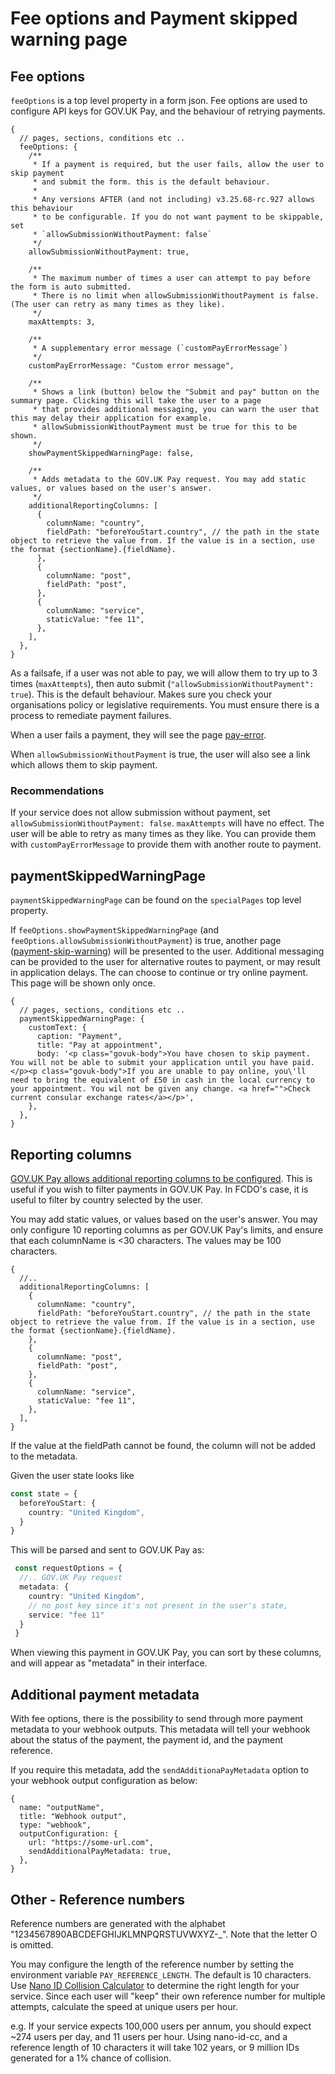 # Fee options and Payment skipped warning page

## Fee options

`feeOptions` is a top level property in a form json. Fee options are used to configure API keys for GOV.UK Pay, and the behaviour of retrying payments.

```json5
{
  // pages, sections, conditions etc ..
  feeOptions: {
    /**
     * If a payment is required, but the user fails, allow the user to skip payment
     * and submit the form. this is the default behaviour.
     *
     * Any versions AFTER (and not including) v3.25.68-rc.927 allows this behaviour
     * to be configurable. If you do not want payment to be skippable, set
     * `allowSubmissionWithoutPayment: false`
     */
    allowSubmissionWithoutPayment: true,

    /**
     * The maximum number of times a user can attempt to pay before the form is auto submitted.
     * There is no limit when allowSubmissionWithoutPayment is false. (The user can retry as many times as they like).
     */
    maxAttempts: 3,

    /**
     * A supplementary error message (`customPayErrorMessage`)
     */
    customPayErrorMessage: "Custom error message",

    /**
     * Shows a link (button) below the "Submit and pay" button on the summary page. Clicking this will take the user to a page
     * that provides additional messaging, you can warn the user that this may delay their application for example.
     * allowSubmissionWithoutPayment must be true for this to be shown.
     */
    showPaymentSkippedWarningPage: false,

    /**
     * Adds metadata to the GOV.UK Pay request. You may add static values, or values based on the user's answer.
     */
    additionalReportingColumns: [
      {
        columnName: "country",
        fieldPath: "beforeYouStart.country", // the path in the state object to retrieve the value from. If the value is in a section, use the format {sectionName}.{fieldName}.
      },
      {
        columnName: "post",
        fieldPath: "post",
      },
      {
        columnName: "service",
        staticValue: "fee 11",
      },
    ],
  },
}
```

As a failsafe, if a user was not able to pay, we will allow them to try up to 3 times (`maxAttempts`), then auto submit (`"allowSubmissionWithoutPayment": true`).
This is the default behaviour. Makes sure you check your organisations policy or legislative requirements. You must ensure there is a process to remediate payment failures.

When a user fails a payment, they will see the page [pay-error](./../../runner/src/server/views/pay-error.html).

When `allowSubmissionWithoutPayment` is true, the user will also see a link which allows them to skip payment.

### Recommendations

If your service does not allow submission without payment, set
`allowSubmissionWithoutPayment: false`. `maxAttempts` will have no effect. The user will be able to retry as many times as they like.
You can provide them with `customPayErrorMessage` to provide them with another route to payment.

## paymentSkippedWarningPage

`paymentSkippedWarningPage` can be found on the `specialPages` top level property.

If `feeOptions.showPaymentSkippedWarningPage` (and `feeOptions.allowSubmissionWithoutPayment`) is true,
another page ([payment-skip-warning](./../../runner/src/server/views/payment-skip-warning.html)) will be presented to the user.
Additional messaging can be provided to the user for alternative routes to payment, or may result in application delays.
The can choose to continue or try online payment. This page will be shown only once.

```json5
{
  // pages, sections, conditions etc ..
  paymentSkippedWarningPage: {
    customText: {
      caption: "Payment",
      title: "Pay at appointment",
      body: '<p class="govuk-body">You have chosen to skip payment. You will not be able to submit your application until you have paid.</p><p class="govuk-body">If you are unable to pay online, you\'ll need to bring the equivalent of £50 in cash in the local currency to your appointment. You wil not be given any change. <a href="">Check current consular exchange rates</a></p>',
    },
  },
}
```

## Reporting columns

[GOV.UK Pay allows additional reporting columns to be configured](https://docs.payments.service.gov.uk/api_reference/create_a_payment_reference/#json-body-parameters-for-39-create-a-payment-39).
This is useful if you wish to filter payments in GOV.UK Pay. In FCDO's case, it is useful to filter by country selected by the user.

You may add static values, or values based on the user's answer. You may only configure 10 reporting columns as per
GOV.UK Pay's limits, and ensure that each columnName is <30 characters. The values may be 100 characters.

```json5
{
  //..
  additionalReportingColumns: [
    {
      columnName: "country",
      fieldPath: "beforeYouStart.country", // the path in the state object to retrieve the value from. If the value is in a section, use the format {sectionName}.{fieldName}.
    },
    {
      columnName: "post",
      fieldPath: "post",
    },
    {
      columnName: "service",
      staticValue: "fee 11",
    },
  ],
}
```

If the value at the fieldPath cannot be found, the column will not be added to the metadata.

Given the user state looks like

```.ts
const state = {
  beforeYouStart: {
    country: "United Kingdom",
  }
}
```

This will be parsed and sent to GOV.UK Pay as:

```.ts
 const requestOptions = {
  //.. GOV.UK Pay request
  metadata: {
    country: "United Kingdom",
    // no post key since it's not present in the user's state,
    service: "fee 11"
  }
 }
```

When viewing this payment in GOV.UK Pay, you can sort by these columns, and will appear as "metadata" in their interface.

## Additional payment metadata

With fee options, there is the possibility to send through more payment metadata to your webhook outputs. This metadata will tell your webhook about the status of the payment, the payment id, and the payment reference.

If you require this metadata, add the `sendAdditionaPayMetadata` option to your webhook output configuration as below:

```json5
{
  name: "outputName",
  title: "Webhook output",
  type: "webhook",
  outputConfiguration: {
    url: "https://some-url.com",
    sendAdditionalPayMetadata: true,
  },
}
```

## Other - Reference numbers

Reference numbers are generated with the alphabet "1234567890ABCDEFGHIJKLMNPQRSTUVWXYZ-\_". Note that the letter O is omitted.

You may configure the length of the reference number by setting the environment variable `PAY_REFERENCE_LENGTH`. The default is 10 characters.
Use [Nano ID Collision Calculator](https://zelark.github.io/nano-id-cc/) to determine the right length for your service.
Since each user will "keep" their own reference number for multiple attempts, calculate the speed at unique users per hour.

e.g. If your service expects 100,000 users per annum, you should expect ~274 users per day, and 11 users per hour.
Using nano-id-cc, and a reference length of 10 characters it will take 102 years, or 9 million IDs generated for a 1% chance of collision.
